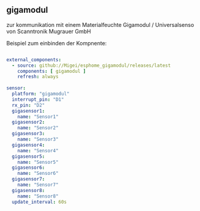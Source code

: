 ## gigamodul

zur kommunikation mit einem Materialfeuchte Gigamodul / Universalsenso von Scanntronik Mugrauer GmbH

Beispiel zum einbinden der Kompnente:

```yaml

external_components:
  - source: github://Migei/esphome_gigamodul/releases/latest
    components: [ gigamodul ]
    refresh: always
    
sensor:
  platform: "gigamodul"
  interrupt_pin: "D1"
  rx_pin: "D2"
  gigasensor1:
    name: "Sensor1"
  gigasensor2:
    name: "Sensor2"
  gigasensor3:
    name: "Sensor3"
  gigasensor4:
    name: "Sensor4"
  gigasensor5:
    name: "Sensor5"
  gigasensor6:
    name: "Sensor6"
  gigasensor7:
    name: "Sensor7"
  gigasensor8:
    name: "Sensor8"   
  update_interval: 60s
```
